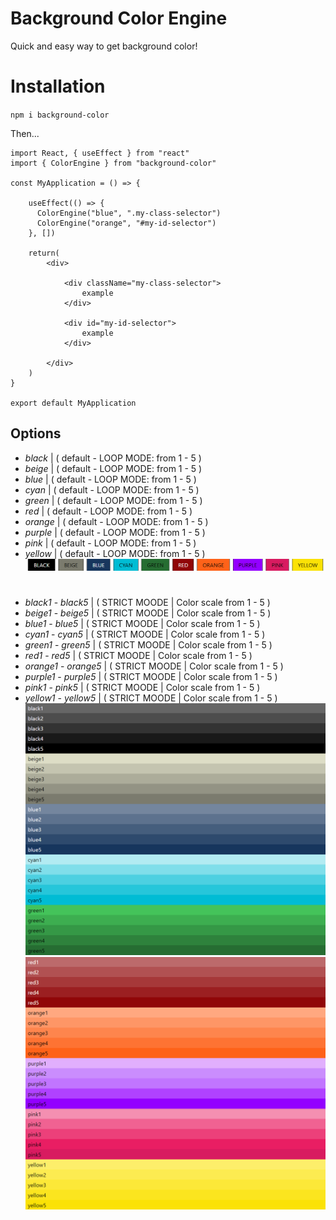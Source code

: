 # Background Color Engine

Quick and easy way to get background color!

# Installation

`npm i background-color`

Then...

```
import React, { useEffect } from "react"
import { ColorEngine } from "background-color"

const MyApplication = () => {
    
    useEffect(() => {
      ColorEngine("blue", ".my-class-selector")
      ColorEngine("orange", "#my-id-selector")
    }, [])
    
    return(
        <div>
        
            <div className="my-class-selector">
                example
            </div>
        
            <div id="my-id-selector">
                example
            </div>
        
        </div>
    )
}

export default MyApplication

```

## Options

* *black* | ( default - LOOP MODE: from 1 - 5 )
* *beige* | ( default - LOOP MODE: from 1 - 5 )
* *blue* | ( default - LOOP MODE: from 1 - 5 )
* *cyan* | ( default - LOOP MODE: from 1 - 5 )
* *green* | ( default - LOOP MODE: from 1 - 5 )
* *red* | ( default - LOOP MODE: from 1 - 5 )
* *orange* | ( default - LOOP MODE: from 1 - 5 )
* *purple* | ( default - LOOP MODE: from 1 - 5 )
* *pink* | ( default - LOOP MODE: from 1 - 5 )
* *yellow* | ( default - LOOP MODE: from 1 - 5 )
![default - LOOP MODE](https://github.com/Dmitrinilssonbysell/color_engine.github.io/blob/master/Color1.jpg?raw=true)

#
* *black1* - *black5* | ( STRICT MOODE | Color scale from 1 - 5 )
* *beige1* - *beige5* | ( STRICT MOODE | Color scale from 1 - 5 )
* *blue1* - *blue5* | ( STRICT MOODE | Color scale from 1 - 5 )
* *cyan1* - *cyan5* | ( STRICT MOODE | Color scale from 1 - 5 )
* *green1* - *green5* | ( STRICT MOODE | Color scale from 1 - 5 )
* *red1* - *red5* | ( STRICT MOODE | Color scale from 1 - 5 )
* *orange1* - *orange5* | ( STRICT MOODE | Color scale from 1 - 5 )
* *purple1* - *purple5* | ( STRICT MOODE | Color scale from 1 - 5 )
* *pink1* - *pink5* | ( STRICT MOODE | Color scale from 1 - 5 )
* *yellow1* - *yellow5* | ( STRICT MOODE | Color scale from 1 - 5 )
![STRICT MODE](https://github.com/Dmitrinilssonbysell/color_engine.github.io/blob/master/Color2.jpg?raw=true)
![STRICT MODE](https://github.com/Dmitrinilssonbysell/color_engine.github.io/blob/master/Color3.jpg?raw=true)